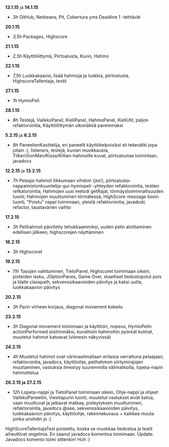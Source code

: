 **13.1.15** ja **14.1.15** 

- *3h* GitHub, Netbeans, Pit, Cobertura yms Deadline 1 -tehtävät

**20.1.15**

- *3,5h* Packages, Highscore

**21.1.15**

- *2,5h* Käyttöliittymä, Piirtoalusta, Kuvio, Hahmo

**22.1.15**

- *7,5h* Luokkakaavio, lisää hahmoja ja luokkia, piirtoalusta, HighscoreTallentaja, testit

**27.1.15**

- *1h* HymioPeli

**28.1.15**

- *8h* Testejä, ValikkoPanel, KieliPanel, HahmoPanel, KieliUtil, paljon refaktorointia, Käyttöliittymän ulkonäköä paremmaksi

**5.2.15** ja **6.2.15**

- *8h* PaneelienKasittelija, eri paneelit käyttökelpoisiksi eli tekevätki jopa jotain :), listeners, testejä, kuvien muokkausta, Tiikeri/IronMan/Kissa/Killian-hahmoille kuvat, piirtoalustaa toimintaan, javadocs

**12.2.15** ja **13.2.15**

- *7h* Pelaaja-hahmot liikkumaan vihdoin (jes!), piirtoalusta-nappaimistonkuuntelija-gui-hymiopeli -yhteyden refaktorointia, testien refkatorointia, Hahmojen uusi metodi getRajat, törmäystoiminnallisuuden luonti, Hahmojen muuttuminen törmätessä, HighScore-message boxin luonti, "Poistu" nappi toimimaan, yleistä refaktorointia, javadodc refactor, taustavärien vaihto

**17.2.15**

- *3h* Pelihahmot päivitetty tehokkaammiksi, uuden pelin aloittaminen edellisen jälkeen, highscorejen näyttäminen

**18.2.15**

- *3h* Highscoret

**19.2.15**

- *11h* Tasojen vaihtuminen, TietoPanel, Highscoret toimimaan oikein, pisteiden lasku, JOptionPanes, Game Over, staattiset tiedostopolut pois ja tilalle classpath, sekvenssikaavioiden päivitys ja kaksi uutta, luokkakaavion päivitys

**20.2.15**

- *3h* Parin virheen korjaus, diagonal movement kokeilu

**23.2.15**

- *3h* Diagonal movement toimimaan ja käyttöön, nopeus, HymioPelin actionPerformed siistimmäksi, kuvallisiin hahmoihin pyöreät kulmat, muutetut hahmot katoavat (viimesin näkyvissä)

**24.2.15**

- *4h* Muutetut hahmot ovat värimaailmaltaan erilaisia verrattuna pelaajaan, refaktorointia, javadocs, käyttöohje, pelihahmon siirtymirajojen muuttaminen, vastuksia ilmestyy suuremmilla välimatkoilla, lopeta-napin hahmottelua

**26.2.15 ja 27.2.15**

- *12h* Lopeta-nappi ja TietoPanel toimimaan oikein, Ohje-nappi ja ohjeet ValikkoPaneeliin, Viestiapurin luonti, muutetut vastukset eivät katoa, vaan muuttuvat ja jatkavat matkaa, pisteytyksen muuttuminen, refaktorointia, javadocs @see, sekvenssikaavioiden päivitys, luokkakaavion päivitys, käyttöohje, rakennekuvaus + kaikkea muuta jonka unohdin jo :)

HighScoreTallentajaTest poistettu, koska se muokkaa tiedostoa ja testit aiheuttivat ongelmia.
En saanut javadocs komentoa toimimaan.
Update: Javadocs komento toimi sittenkin! Huh :)
